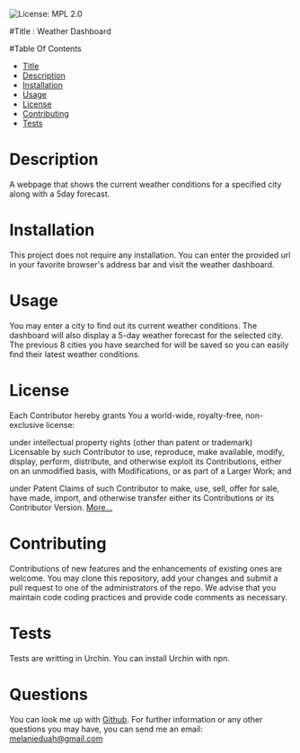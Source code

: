 
![License: MPL 2.0](https://img.shields.io/badge/License-MPL%202.0-brightgreen.svg)

#Title : 
  Weather Dashboard

#Table Of Contents
  - [Title](#Title)
  - [Description](#Description)
  - [Installation](#Installation)
  - [Usage](#Usage)
  - [License](#License)
  - [Contributing](#Contributing)
  - [Tests](#Tests)

# Description
  A webpage that shows the current weather conditions for a specified city along with a 5day forecast.
# Installation
  This project does not require any installation. You can enter the provided url in your favorite browser's address bar and visit the weather dashboard.
# Usage
  You may enter a city to find out its current weather conditions. The dashboard will also display a 5-day weather forecast for the selected city. The previous 8 cities you have searched for will be saved so you can easily find their latest weather conditions.
# License
  Each Contributor hereby grants You a world-wide, royalty-free, non-exclusive license:

under intellectual property rights (other than patent or trademark) Licensable by such Contributor to use, reproduce, make available, modify, display, perform, distribute, and otherwise exploit its Contributions, either on an unmodified basis, with Modifications, or as part of a Larger Work; and

under Patent Claims of such Contributor to make, use, sell, offer for sale, have made, import, and otherwise transfer either its Contributions or its Contributor Version. [More...](https://opensource.org/licenses/MPL-2.0)
# Contributing
  Contributions of new features and the enhancements of existing ones are welcome. You may clone this repository, add your changes and submit a pull request to one of the administrators of the repo. We advise that you maintain code coding practices and provide code comments as necessary.
# Tests
  Tests are writting in Urchin. You can install Urchin with npn.
# Questions
   You can look me up with [Github](https://github.com/melanieduah).
   For further information or any other questions you may have, you can send me an email: melanieduah@gmail.com
    
